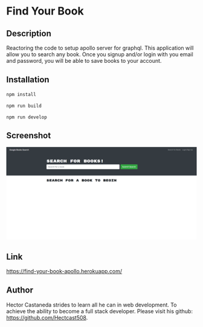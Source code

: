 # Find Your Book

## Description

Reactoring the code to setup apollo server for graphql. This application will allow you to search any book. Once you signup and/or login with you email and password, you will be able to save books to your account.

## Installation

```
npm install
```

```
npm run build
```

```
npm run develop
```

## Screenshot

![Deploy ScreenShot](./assets/find-your-book-apollo.png)

## Link

https://find-your-book-apollo.herokuapp.com/

## Author

Hector Castaneda strides to learn all he can in web development. To achieve the ability to become a full stack developer. Please visit his github: https://github.com/Hectcast508.
